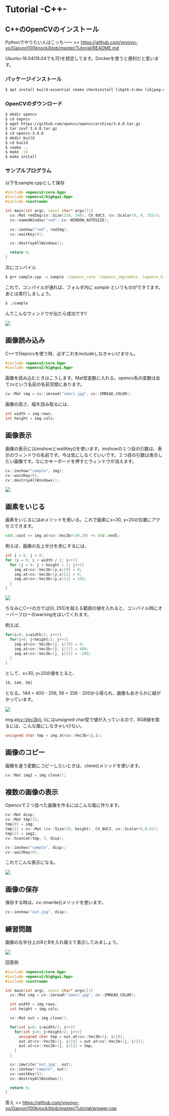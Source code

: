 # Tutorial -C++-

## C++のOpenCVのインストール

Pythonでやりたい人はこっち〜〜 >> https://github.com/yoyoyo-yo/Gasyori100knock/blob/master/Tutorial/README.md

Ubuntu-16.04(18.04でも可)を想定してます。Dockerを使うと便利だと思います。

### パッケージインストール

```bash
$ apt install build-essential cmake checkinstall libgtk-3-dev libjpeg-dev libpng++-dev wget emacs vim sudo
```
### OpenCVのダウンロード

```bash
$ mkdir opencv
$ cd oepncv
$ wget https://github.com/opencv/opencv/archive/3.4.0.tar.gz
$ tar zxvf 3.4.0.tar.gz
$ cd opencv-3.4.0
$ mkdir build
$ cd build
$ cmake ..
$ make -j4
$ make install
```
### サンプルプログラム

以下をsample.cppとして保存

```cpp
#include <opencv2/core.hpp>
#include <opencv2/highgui.hpp>
#include <iostream>

int main(int argc, const char* argv[]){
  cv::Mat redImg(cv::Size(320, 240), CV_8UC3, cv::Scalar(0, 0, 255));
  cv::namedWindow("red", cv::WINDOW_AUTOSIZE);
  
  cv::imshow("red", redImg);
  cv::waitKey(0);

  cv::destroyAllWindows();

  return 0;
}
```

次にコンパイル

```bash
$ g++ sample.cpp -o sample -lopencv_core -lopencv_imgcodecs -lopencv_highgui
```

これで、コンパイルが通れば、フォルダ内に *sample* というものができてます。
あとは実行しましょう。

```bash
$ ./sample
```

んでこんなウィンドウが出たら成功です!!

![](assets/sample6.png)

## 画像読み込み

C++でOepncvを使う時、必ずこれをincludeしなきゃいけません。

```cpp
#include <opencv2/core.hpp>
#include <opencv2/highgui.hpp>
```

画像を読み込むときはこうします。Mat型変数に入れる。opencv系の変数は全てcvという名前の名前空間にあります。

```cpp
cv::Mat img = cv::imread("imori.jpg", cv::IMREAD_COLOR);
```

画像の高さ、幅を読み取るには、

```cpp
int width = img.rows;
int height = img.cols;
```

## 画像表示

画像の表示にはimshowとwaitKey()を使います。imshowの１つ目の引数は、表示のウィンドウの名前です。今は気にしなくていいです。２つ目の引数は表示したい画像です。なにかキーボードを押すとウィンドウが消えます。

```cpp
cv::imshow("sample", img);
cv::waitKey(0);
cv::destroyAllWindows();
```

![](assets/sample7.png)

## 画素をいじる

画素をいじるにはatメソッドを用いる。これで画素にx=30, y=20の位置にアクセスできます。

```cpp
std::cout << img.at<cv::Vec3b>(30,20) << std::endl;
```

例えば、画像の左上半分を赤にするには、

```cpp
int i = 0, j = 0;
for (i = 0; i < width / 2; i++){
  for (j = 0; j < height / 2; j++){
    img.at<cv::Vec3b>(y,x)[0] = 0;
    img.at<cv::Vec3b>(y,x)[1] = 0;
    img.at<cv::Vec3b>(y,x)[2] = 255;
  }
}
```

![](assets/sample8.png)

ちなみにC++の方では[0, 255]を超える範囲の値を入れると、コンパイル時にオーバーフローのwarningをはいてくれます。

例えば、

```cpp
for(i=0; i<width/2; i++){
  for(j=0; j<height/2; j++){
    img.at<cv::Vec3b>(j, i)[0] = 0;
    img.at<cv::Vec3b>(j, i)[1] = 400;
    img.at<cv::Vec3b>(j, i)[2] = -200;
  }
}
```
として、x=30, y=20の値をとると、

```bash
[0, 144, 56]
```
となる。144 = 400 - 256, 56 = 256 - 200から得られ、画像もあきらかに緑がかっています。

![](assets/sample9.png)

img.at<cv::Vec3b>(j, i)にはunsigned char型で値が入っているので、RGB値を取るには、こんな風にしなきゃいけない。

```cpp
unsigned char tmp = img.at<cv::Vec3b>(j,i);
```

## 画像のコピー 

画像を違う変数にコピーしたいときは、clone()メソッドを使います。

```cpp
cv::Mat img2 = img.clone();
```

## 複数の画像の表示

Opencvで２つ並べた画像を作るにはこんな風に作ります。

```cpp
cv::Mat disp;
cv::Mat tmp[3];
tmp[0] = img;
tmp[1] = cv::Mat (cv::Size(10, height), CV_8UC3, cv::Scalar(0,0,0));
tmp[2] = img2;
cv::hconcat(tmp, 3, disp);

cv::imshow("sample", disp);
cv::waitKey(0);
```

これでこんな表示になる。

![](assets/sample10.png)

## 画像の保存

保存する時は、cv::imwrite()メソッドを使います。

```cpp
cv::imshow("out.jpg", disp);
```

## 練習問題

画像の左半分上のRとBを入れ替えて表示してみましょう。

![](assets/out_practice.jpg)

回答例

```cpp
#include <opencv2/core.hpp>
#include <opencv2/highgui.hpp>
#include <iostream>

int main(int argc, const char* argv[]){
  cv::Mat img = cv::imread("imori.jpg", cv::IMREAD_COLOR);

  int width = img.rows;
  int height = img.cols;

  cv::Mat out = img.clone();

  for(int i=0; i<width/2; i++){
    for(int j=0; j<height/2; j++){
      unsigned char tmp = out.at<cv::Vec3b>(j, i)[0];
      out.at<cv::Vec3b>(j, i)[0] = out.at<cv::Vec3b>(j, i)[2];
      out.at<cv::Vec3b>(j, i)[2] = tmp;
    }
  }

  cv::imwrite("out.jpg", out);
  cv::imshow("sample", out);
  cv::waitKey(0);
  cv::destroyAllWindows();

  return 0;
}
```

答え >> https://github.com/yoyoyo-yo/Gasyori100knock/blob/master/Tutorial/answer.cpp
